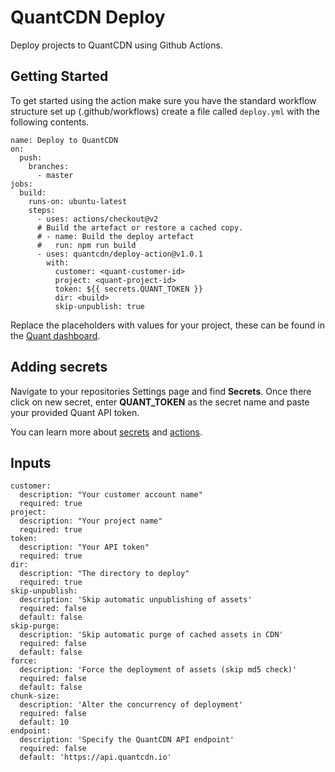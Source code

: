# QuantCDN Deploy

Deploy projects to QuantCDN using Github Actions.

## Getting Started

To get started using the action make sure you have the standard workflow structure set up (.github/workflows) create a file called `deploy.yml` with the following contents.

```
name: Deploy to QuantCDN
on:
  push:
    branches:
      - master
jobs:
  build:
    runs-on: ubuntu-latest
    steps:
      - uses: actions/checkout@v2
      # Build the artefact or restore a cached copy.
      # - name: Build the deploy artefact
      #   run: npm run build
      - uses: quantcdn/deploy-action@v1.0.1
        with:
          customer: <quant-customer-id>
          project: <quant-project-id>
          token: ${{ secrets.QUANT_TOKEN }}
          dir: <build>
          skip-unpublish: true

```

Replace the placeholders with values for your project, these can be found in the [Quant dashboard](https://docs.quantcdn.io/docs/dashboard).

## Adding secrets

Navigate to your repositories Settings page and find **Secrets**. Once there click on new secret, enter **QUANT_TOKEN** as the secret name and paste your provided Quant API token.

You can learn more about [secrets](https://docs.github.com/en/actions/reference/encrypted-secrets) and [actions](https://docs.github.com/en/actions).

## Inputs

```
customer:
  description: "Your customer account name"
  required: true
project:
  description: "Your project name"
  required: true
token:
  description: "Your API token"
  required: true
dir:
  description: "The directory to deploy"
  required: true
skip-unpublish:
  description: 'Skip automatic unpublishing of assets'
  required: false
  default: false
skip-purge:
  description: 'Skip automatic purge of cached assets in CDN'
  required: false
  default: false
force:
  description: 'Force the deployment of assets (skip md5 check)'
  required: false
  default: false
chunk-size:
  description: 'Alter the concurrency of deployment'
  required: false
  default: 10
endpoint:
  description: 'Specify the QuantCDN API endpoint'
  required: false
  default: 'https://api.quantcdn.io'
```

